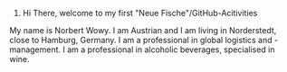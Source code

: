 1. Hi There, welcome to my first "Neue Fische"/GitHub-Acitivities

My name is Norbert Wowy. I am Austrian and I am living in Norderstedt, close to Hamburg, Germany. 
I am a professional in global logistics and -management.
I am a professional in alcoholic beverages, specialised in wine.

